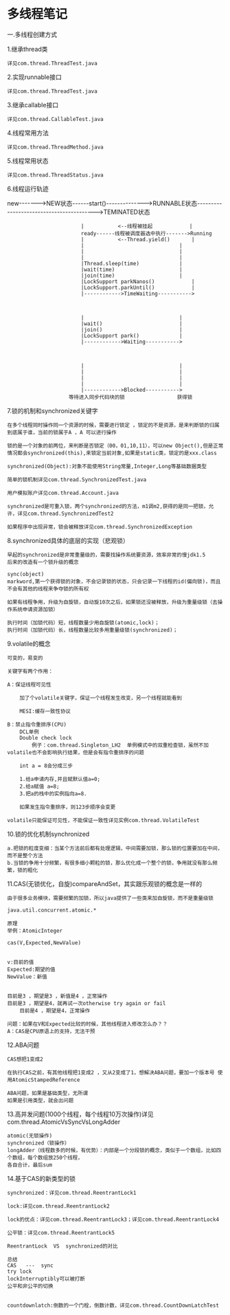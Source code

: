 # 多线程笔记


一.多线程创建方式

1.继承thread类

	详见com.thread.ThreadTest.java

2.实现runnable接口

	详见com.thread.ThreadTest.java

3.继承callable接口

	详见com.thread.CallableTest.java

4.线程常用方法
	
	详见com.thread.ThreadMethod.java
	
5.线程常用状态
	
	详见com.thread.ThreadStatus.java

6.线程运行轨迹


new------->NEW状态------start()-------------->RUNNABLE状态----------------------------------------->TEMINATED状态

							|			<--线程被挂起			|	
							ready------线程被调度器选中执行------->Running
							|			<--Thread.yield()		|
							|								|
							|								|
							|								|
							|Thread.sleep(time)				|
							|wait(time)						|
							|join(time)						|
							|LockSupport parkNanos()			|
							|LockSupport.parkUntil()			|
							|------------>TimeWaiting----------->
										
										
										
							|								|
							|wait()							|
							|join()							|
							|LockSupport park()				|
							|------------>Waiting----------->			
										
										
										
							|								|
							|								|
							|								|
							|								|
							|------------>Blocked----------->				
						等待进入同步代码块的锁					获得锁
7.锁的机制和synchronized关键字									
	
	
	在多个线程同时操作同一个资源的时候，需要进行锁定 ，锁定的不是资源，是来判断锁的归属到底属于谁，当前的锁属于A ，A 可以进行操作
	
	锁的是一个对象的前两位，来判断是否锁定（00，01,10,11），可以new Object(),但是正常情况都会synchronized(this),来锁定当前对象,如果是static类，锁定的是xxx.class
	
	synchronized(Object):对象不能使用String常量,Integer,Long等基础数据类型
						
	简单的锁机制详见com.thread.SynchronizedTest.java
	
	用户模拟账户详见com.thread.Account.java							
										
	synchronized是可重入锁，两个synchronized的方法，m1调m2,获得的是同一把锁，允许，详见com.thread.SynchronizedTest2							
										
	如果程序中出现异常，锁会被释放详见com.thread.SynchronizedException									

8.synchronized具体的底层的实现（悲观锁）

	早起的synchronized是非常重量级的，需要找操作系统要资源，效率非常的慢jdk1.5
	后来的改造有一个锁升级的概念
							
	sync(object)	
	markword,第一个获得锁的对象，不会记录锁的状态，只会记录一下线程的id(偏向锁)，而且不会有其他的线程来争夺锁的所有权
	
	如果有线程争用，升级为自旋锁，自动旋10次之后，如果锁还没被释放，升级为重量级锁（去操作系统申请资源加锁）
				
	执行时间（加锁代码）短，线程数量少用自旋锁(atomic,lock)；
	执行时间（加锁代码）长，线程数量比较多用重量级锁(synchronized)；			

9.volatile的概念
	
	可变的，易变的 
	
	关键字有两个作用：
	
	A：保证线程可见性
	
		加了个volatile关键字，保证一个线程发生改变，另一个线程就能看到
		
		MESI:缓存一致性协议
	
	B：禁止指令重排序(CPU)
		DCL单例
		Double check lock
			例子：com.thread.Singleton_LH2  单例模式中的双重检查锁，虽然不加volatile也不会影响执行结果，但是会有指令重排序的问题
		
		int a = 8会分成三步
		
		1.给a申请内存,并且赋默认值a=0;
		2.给a赋值 a=8;
		3.把a的栈中的实例指向a=8.
		
		如果发生指令重排序，则123步顺序会变更

	volatile只能保证可见性，不能保证一致性详见实例com.thread.VolatileTest

10.锁的优化机制synchronized

	a.把锁的粒度变细：当某个方法前后都有处理逻辑，中间需要加锁，那么锁的位置要加在中间，而不是整个方法
	b.当锁的争用十分频繁，有很多细小颗粒的锁，那么优化成一个整个的锁，争用就没有那么频繁，锁的粗化
	
11.CAS(无锁优化，自旋)compareAndSet，其实跟乐观锁的概念是一样的

	由于很多业务模块，需要频繁的加锁，所以java提供了一些类来加自旋锁，而不是重量级锁	
	
	java.util.concurrent.atomic.*
	
	原理
	举例：AtomicInteger
	
	cas(V,Expected,NewValue)
	
	
	v:目前的值
	Expected:期望的值
	NewValue：新值
	
	
	目前是3 ，期望是3 ，新值是4 ，正常操作
	目前是3 ，期望是4，就再试一次otherwise try again or fail
		目前是4 ，期望是4，正常操作
		
	问题：如果在V和Expected比较的时候，其他线程进入修改怎么办？？
	A：CAS是CPU原语上的支持，无法干预
	
12.ABA问题
	
	CAS想把1变成2
	
	在执行CAS之前，有其他线程把1变成2 ，又从2变成了1，想解决ABA问题，要加一个版本号 使用AtomicStampedReference
	
	ABA问题，如果是基础类型，无所谓
	如果是引用类型，就会出问题

13.高并发问题(1000个线程，每个线程10万次操作)详见com.thread.AtomicVsSyncVsLongAdder
	
	atomic(无锁操作)
	synchronized（锁操作）
	longAdder（线程数多的时候，有优势）：内部是一个分段锁的概念，类似于一个数组，比如四个数组，每个数组放250个线程，
	各自合计，最后sum
	
14.基于CAS的新类型的锁
	
	synchronized：详见com.thread.ReentrantLock1
	
	lock:详见com.thread.ReentrantLock2
	
	lock的优点：详见com.thread.ReentrantLock3；详见com.thread.ReentrantLock4
	
	公平锁：详见com.thread.ReentrantLock5
						
	ReentrantLock  VS  synchronized的对比
	
	总结
	CAS   ---  sync
	try lock
	lockInterruptibly可以被打断
	公平和非公平的切换	
	
	
	countdownlatch:倒数的一个门栓，倒数计数，详见com.thread.CountDownLatchTest
	
		
		
										